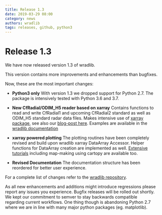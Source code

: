 ```yaml
---
title: Release 1.3
date: 2019-03-29 08:00
category: news
authors: wradlib
tags: releases, github, python3
---
```


# Release 1.3

We have now released version 1.3 of wradlib.

This version contains more improvements and enhancements than bugfixes.

Now, these are the most important changes:

- **Python3 only**
With version 1.3 we dropped support for Python 2.7. The package is intensively tested with Python 3.6 and 3.7.

- **New CfRadial/ODIM_H5 reader based on xarray**
Contains functions to read and write CfRadial1 and upcoming CfRadial2 standard as well as ODIM_H5 standard radar data files. Makes intensive use of [xarray package](https://docs.xarray.dev/en/stable/), see also our [blog-post here](https://wradlib.org/2019/02/xarray_cfradial2_odimh5/). Examples are available in the [wradlib documentation](https://docs.wradlib.org/en/stable/notebooks/fileio/wradlib_xarray_radial_odim.html)

- **xarray powered plotting**
The plotting routines have been completely revised and build upon wradlib xarray DataArray Accessor. Helper functions for DataArray creation are implemented as well. [Extensive tutorials](https://docs.wradlib.org/en/stable/plotting.html) including map-making using cartopy are available too.

- **Revised Documentation**
The documentation structure has been reordered for better user experience.

For a complete list of changes refer to the [wradlib repository](https://github.com/wradlib/wradlib/commits/main).

As all new enhancements and additions might introduce regressions please report any issues you experience. Bugfix releases will be rolled out shortly. We kept our commitment to semver to stay backwards compatible regarding current workflows. One thing though is abandoning Python 2.7 where we are in line with many major python packages (eg. matplotlib).